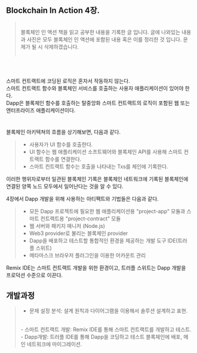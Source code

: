 ## Blockchain In Action 4장.

> <br />
> 블록체인 인 액션 책을 읽고 공부한 내용을 기록한 글 입니다.  
> 글에 나와있는 내용과 사진은 모두 블록체인 인 액션에 포함된 내용 혹은 이를 정리한 것 입니다.  
> 문제가 될 시 삭제하겠습니다. <br />
> <br /> 

#
<br />
스마트 컨트랙트에 코딩된 로직은 혼자서 작동하지 않는다.
<br />
스마트 컨트랙트 함수와 블록체인 서비스를 호출하는 사용자 애플리케이션이 있어야 한다.
<br />
Dapp은 블록체인 함수를 호출하는 탈중앙화 스마트 컨트랙트의 로직이 포함된 웹 또는 엔터프라이즈 애플리케이션이다. 
<br />

#

블록체인 아키텍쳐의 흐름을 상기해보면, 다음과 같다.

> - 사용자가 UI 함수를 호출한다.
> - UI 함수는 웹 애플리케이션 소프트웨어와 블록체인 API를 사용해 스마트 컨트랙트 함수를 연결한다.
> - 스마트 컨트랙트 함수는 호출을 나타내는 Txs를 체인에 기록한다.

이러한 행위자로부터 일관된 블록체인 기록은 블록체인 네트워크에 기록된 블록체인에 연결된 양쪽 노드 모두에서 일어난다는 것을 알 수 있다.  

4장에서 Dapp 개발을 위해 사용하는 아티팩트와 기법들은 다음과 같다. 
> - 모든 Dapp 프로젝트에 필요한 웹 애플리케이션용 "project-app" 모듈과 스마트 컨트랙트용 "project-contract" 모듈
> - 웹 서버와 패키지 매니저 (Node.js)
> - Web3 provider로 불리는 블록체인 provider
> - Dapp을 배포하고 테스트할 통합적인 환경을 제공하는 개발 도구 IDE(트러플 스위트)
> - 메타마스크 브라우저 플러그인을 이용한 어카운트 관리

Remix IDE는 스마트 컨트랙트 개발을 위한 환경이고, 트러플 스위트는 Dapp 개발을 프로덕션 수준으로 이끈다. 

## 개발과정

> - 문제 설정 분석: 설계 원칙과 다이어그램을 이용해서 솔루션 설계하고 표현.
> <br />
> - 스마트 컨트랙트 개발: Remix IDE를 통해 스마트 컨트랙트를 개발하고 테스트.
> <br />
> - Dapp개발: 트러플 IDE를 통해 Dapp을 코딩하고 테스트 블록체인에 배포, 메인 네트워크에 마이그레이션.
> <br />

